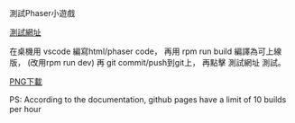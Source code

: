 測試Phaser小遊戲

[測試網址](https://0pin0.github.io/PhaserGame/dist/index.html)

在桌機用 vscode 編寫html/phaser code，
再用 rpm run build 編譯為可上線版，
(改用rpm run dev)
再 git commit/push到git上，
再點擊 測試網址 測試。

[PNG下載](https://pngtree.com/free-png-vectors/button)

PS: According to the documentation, github pages have a limit of 10 builds per hour
